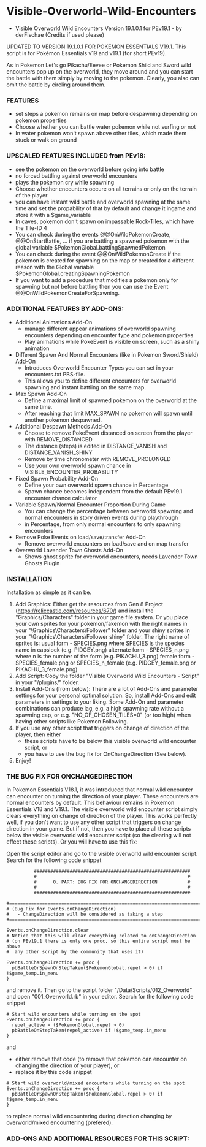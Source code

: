 # Visible-Overworld-Wild-Encounters

* Visible Overworld Wild Encounters Version 19.1.0.1 for PEv19.1 - by derFischae (Credits if used please)

UPDATED TO VERSION 19.1.0.1 FOR POKEMON ESSENTIALS V19.1. This script is for Pokémon Essentials v19 and v19.1 (for short PEv19).

As in Pokemon Let's go Pikachu/Eevee or Pokemon Shild and Sword wild encounters pop up on the overworld, they move around and you can start the battle with them simply by moving to the pokemon. Clearly, you also can omit the battle by circling around them.


### FEATURES
- set steps a pokemon remains on map before despawning depending on pokemon properties 
- Choose whether you can battle water pokemon while not surfing or not
- In water pokemon won't spawn above other tiles, which made them stuck or walk on ground
### UPSCALED FEATURES INCLUDED from PEv18:
- see the pokemon on the overworld before going into battle
- no forced battling against overworld encounters
- plays the pokemon cry while spawning
- Choose whether encounters occure on all terrains or only on the terrain of the player
- you can have instant wild battle and overworld spawning at the same time and set the propability of that by default and change it ingame and store it with a $game_variable
- In caves, pokemon don't spawn on impassable Rock-Tiles, which have the Tile-ID 4 
- You can check during the events @@OnWildPokemonCreate, @@OnStartBattle, ... if you are battling a spawned pokemon with the global variable $PokemonGlobal.battlingSpawnedPokemon
- You can check during the event @@OnWildPokemonCreate if the pokemon is created for spawning on the map or created for a different reason with the Global variable $PokemonGlobal.creatingSpawningPokemon
- If you want to add a procedure that modifies a pokemon only for spawning but not before battling then you can use the Event @@OnWildPokemonCreateForSpawning.
### ADDITIONAL FEATURES BY ADD-ONS:
- Additional Animations Add-On
  - manage different appear animations of overworld spawning encounters depending on encounter type and pokemon properties
  - Play animations while PokeEvent is visible on screen, such as a shiny animation
- Different Spawn And Normal Encounters (like in Pokemon Sword/Shield) Add-On
  - Introduces Overworld Encounter Types you can set in your encounters.txt PBS-file.
  - This allows you to define different encounters for overworld spawning and instant battling on the same map.
- Max Spawn Add-On
  - Define a maximal limit of spawned pokemon on the overworld at the same time.
  - After reaching that limit MAX_SPAWN no pokemon will spawn until another pokemon despawned.
- Additional Despawn Methods Add-On
  - Choose to remove PokeEvent distanced on screen from the player with REMOVE_DISTANCED
  - The distance (steps) is edited in DISTANCE_VANISH and DISTANCE_VANISH_SHINY
  - Remove by time chronometer with REMOVE_PROLONGED
  - Use your own overworld spawn chance in VISIBLE_ENCOUNTER_PROBABILITY
- Fixed Spawn Probability Add-On
  - Define your own overworld spawn chance in Percentage
  - Spawn chance becomes independent from the default PEv19.1 encounter chance calculator
- Variable Spawn/Normal Encounter Proportion During Game  
  - You can change the percentage between overworld spawning and normal encounters in story driven events during playthrough
  - in Percentage, from only normal encounters to only spawning encounters
- Remove Poke Events on load/save/transfer Add-On
  - Remove overworld encounters on load/save and on map transfer
- Overworld Lavender Town Ghosts Add-On
  - Shows ghost sprite for overworld encounters, needs Lavender Town Ghosts Plugin 

### INSTALLATION
Installation as simple as it can be.
1. Add Graphics: Either get the resources from Gen 8 Project (https://reliccastle.com/resources/670/)
  and install the "Graphics/Characters" folder in your game file system.
  Or you place your own sprites for your pokemon/fakemon with the right names in your "\Graphics\Characters\Follower" folder and your shiny sprites in your "\Graphics\Characters\Follower shiny" folder. 
  The right name of sprites is:
    usual form     - SPECIES.png   where SPECIES is the species name in capslock (e.g. PIDGEY.png)
    alternate form - SPECIES_n.png where n is the number of the form (e.g. PIKACHU_3.png)
    female form    - SPECIES_female.png or SPECIES_n_female (e.g. PIDGEY_female.png or PIKACHU_3_female.png)
2. Add Script: Copy the folder "Visible Overworld Wild Encounters - Script" in your "/plugins/" folder.
3. Install Add-Ons (from below): There are a lot of Add-Ons and parameter settings for your personal optimal solution. So, install Add-Ons and edit parameters in settings to your liking. Some Add-On and parameter combinations can produce lag, e.g. a high spawning rate without a spawning cap, or e.g. "NO_OF_CHOSEN_TILES=0" (or too high) when having other scripts like Pokemon Following.
4. If you use any other script that triggers on change of direction of the player, then either 
   - these scripts have to be below this visible overworld wild encounter script, or
   - you have to use the bug fix for OnChangeDirection (See below).
5. Enjoy!


### THE BUG FIX FOR ONCHANGEDIRECTION
In Pokemon Essentials V18.1, it was introduced that normal wild encounter can encounter on turning the direction of your player.
These encounters are normal encounters by default. This behaviour remains in Pokemon Essentials V18 and V19.1.
The visible overworld wild encounter script simply clears everything on change of direction of the player.
This works perfectly well, if you don't want to use any other script that triggers on change direction in your game.
But if not, then you have to place all these scripts below the visible overworld wild encounter script (so the clearing will not effect these scripts).
Or you will have to use this fix:

Open the script editor and go to the visible overworld wild encounter script. Search for the following code snippet
```
          #########################################################
          #                                                       #
          #      0. PART: BUG FIX FOR ONCHANGEDIRECTION           #
          #                                                       #
          #########################################################

#===============================================================================
# (Bug Fix for Events.onChangeDirection)
#   - ChangeDirection will be considered as taking a step
#===============================================================================

Events.onChangeDirection.clear
# Notice that this will clear everything related to onChangeDirection
# (on PEv19.1 there is only one proc, so this entire script must be above
#  any other script by the community that uses it)

Events.onChangeDirection += proc {
  pbBattleOrSpawnOnStepTaken($PokemonGlobal.repel > 0) if !$game_temp.in_menu
}
```
and remove it. Then go to the script folder "/Data/Scripts/012_Overworld" and open "001_Overworld.rb" in your editor. Search for the following code snippet
```
# Start wild encounters while turning on the spot
Events.onChangeDirection += proc {
  repel_active = ($PokemonGlobal.repel > 0)
  pbBattleOnStepTaken(repel_active) if !$game_temp.in_menu
}
```
and 
- either remove that code (to remove that pokemon can encounter on changing the direction of your player), or
- replace it by this code snippet 
```
# Start wild overworld/mixed encounters while turning on the spot
Events.onChangeDirection += proc {
  pbBattleOrSpawnOnStepTaken($PokemonGlobal.repel > 0) if !$game_temp.in_menu
}
```
to replace normal wild encountering during direction changing by overworld/mixed encountering (prefered).

### ADD-ONS AND ADDITIONAL RESOURCES FOR THIS SCRIPT:

